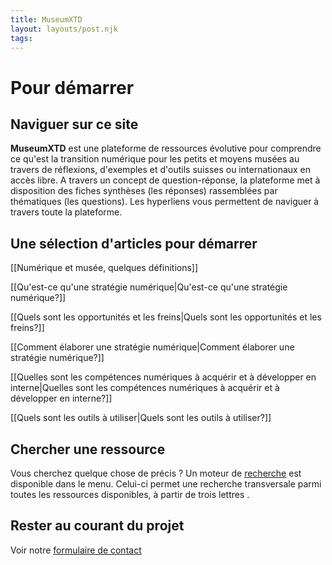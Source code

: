 ```yaml
---
title: MuseumXTD  
layout: layouts/post.njk  
tags: 
---
```

# Pour démarrer
## Naviguer sur ce site
**MuseumXTD** est une plateforme de ressources évolutive pour comprendre ce qu'est la transition numérique pour les petits et moyens musées au travers de réflexions, d'exemples et d'outils suisses ou internationaux en accès libre.
A travers un concept de question-réponse, la plateforme met à disposition des fiches synthèses (les réponses) rassemblées par thématiques (les questions). Les hyperliens vous permettent de naviguer à travers toute la plateforme. 

## Une sélection d'articles pour démarrer
[[Numérique et musée, quelques définitions]]

[[Qu'est-ce qu'une stratégie numérique|Qu'est-ce qu'une stratégie numérique?]]

[[Quels sont les opportunités et les freins|Quels sont les opportunités et les freins?]]

[[Comment élaborer une stratégie numérique|Comment élaborer une stratégie numérique?]]

[[Quelles sont les compétences numériques à acquérir et à développer en interne|Quelles sont les compétences numériques à acquérir et à développer en interne?]]

[[Quels sont les outils à utiliser|Quels sont les outils à utiliser?]]

## Chercher une ressource
Vous cherchez quelque chose de précis ? Un moteur de [recherche](https://www.museumxtd.ch/Navigation/Search/) est disponible dans le menu. Celui-ci permet une recherche transversale parmi toutes les ressources disponibles, à partir de trois lettres . 

## Rester au courant du projet
Voir notre [formulaire de contact](/Navigation/A%20propos/#Contact)
